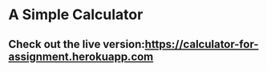 # A Simple Calculator
## Check out the live version:https://calculator-for-assignment.herokuapp.com





